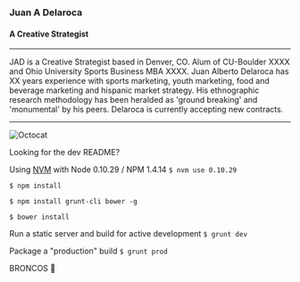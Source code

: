 ### Juan A Delaroca
#### A Creative Strategist
----

JAD is a Creative Strategist based in Denver, CO. Alum of CU-Boulder XXXX and Ohio University Sports Business MBA XXXX. Juan Alberto Delaroca has XX years experience with sports marketing, youth marketing, food and beverage marketing and hispanic market strategy. His ethnographic research methodology has been heralded as 'ground breaking' and 'monumental' by his peers. Delaroca is currently accepting new contracts.

----

![Octocat](https://camo.githubusercontent.com/20232135c459ea65f3b35e4c779725bc789b4c9c/687474703a2f2f6f63746f6465782e6769746875622e636f6d2f696d616765732f646f6a6f6361742e6a7067)

Looking for the dev README?

Using [NVM](https://github.com/creationix/nvm) with Node 0.10.29 / NPM 1.4.14
`$ nvm use 0.10.29`

`$ npm install`

`$ npm install grunt-cli bower -g` 

`$ bower install`

Run a static server and build for active development
`$ grunt dev`

Package a "production" build
`$ grunt prod`

BRONCOS :horse: